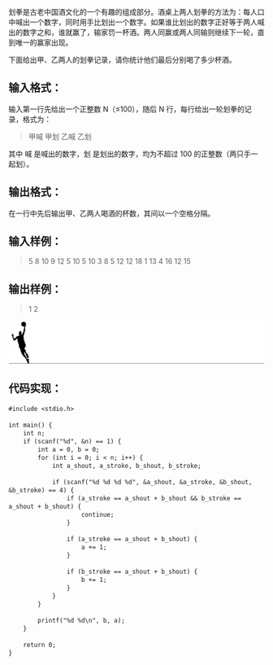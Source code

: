 划拳是古老中国酒文化的一个有趣的组成部分。酒桌上两人划拳的方法为：每人口中喊出一个数字，同时用手比划出一个数字。如果谁比划出的数字正好等于两人喊出的数字之和，谁就赢了，输家罚一杯酒。两人同赢或两人同输则继续下一轮，直到唯一的赢家出现。

下面给出甲、乙两人的划拳记录，请你统计他们最后分别喝了多少杯酒。

## 输入格式：
输入第一行先给出一个正整数 N（≤100），随后 N 行，每行给出一轮划拳的记录，格式为：
>甲喊 甲划 乙喊 乙划

其中 喊 是喊出的数字，划 是划出的数字，均为不超过 100 的正整数（两只手一起划）。

## 输出格式：
在一行中先后输出甲、乙两人喝酒的杯数，其间以一个空格分隔。

## 输入样例：
>5
>8 10 9 12
>5 10 5 10
>3 8 5 12
>12 18 1 13
>4 16 12 15

## 输出样例：
>1 2

![华丽的分割线](./【PAT乙级】1046-划拳-(15-分)-C语言实现.assets/17731575-90cc7cd3f3d72ac6.jpg)

## 代码实现：
```
#include <stdio.h>

int main() {
    int n;
    if (scanf("%d", &n) == 1) {
        int a = 0, b = 0;
        for (int i = 0; i < n; i++) {
            int a_shout, a_stroke, b_shout, b_stroke;

            if (scanf("%d %d %d %d", &a_shout, &a_stroke, &b_shout, &b_stroke) == 4) {
                if (a_stroke == a_shout + b_shout && b_stroke == a_shout + b_shout) {
                    continue;
                }

                if (a_stroke == a_shout + b_shout) {
                    a += 1;
                }

                if (b_stroke == a_shout + b_shout) {
                    b += 1;
                }
            }
        }

        printf("%d %d\n", b, a);
    }

    return 0;
}
```
